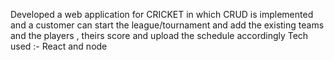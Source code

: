 Developed a web application for CRICKET in which CRUD is implemented and a customer can start the league/tournament and add the existing teams and the players , theirs score and upload the schedule accordingly
Tech used :- React and node
